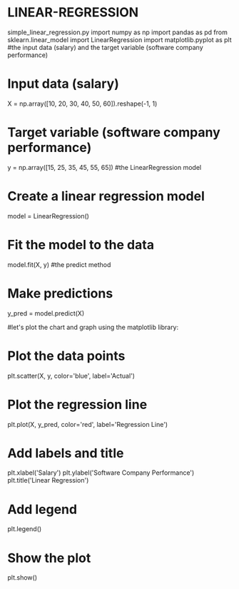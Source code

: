 # LINEAR-REGRESSION
simple_linear_regression.py
import numpy as np
import pandas as pd
from sklearn.linear_model import LinearRegression
import matplotlib.pyplot as plt
#the input data (salary) and the target variable (software company performance)
# Input data (salary)
X = np.array([10, 20, 30, 40, 50, 60]).reshape(-1, 1)

# Target variable (software company performance)
y = np.array([15, 25, 35, 45, 55, 65])
#the LinearRegression model
# Create a linear regression model
model = LinearRegression()

# Fit the model to the data
model.fit(X, y)
#the predict method 
# Make predictions
y_pred = model.predict(X)

#let's plot the chart and graph using the matplotlib library:
# Plot the data points
plt.scatter(X, y, color='blue', label='Actual')

# Plot the regression line
plt.plot(X, y_pred, color='red', label='Regression Line')

# Add labels and title
plt.xlabel('Salary')
plt.ylabel('Software Company Performance')
plt.title('Linear Regression')

# Add legend
plt.legend()

# Show the plot
plt.show()
